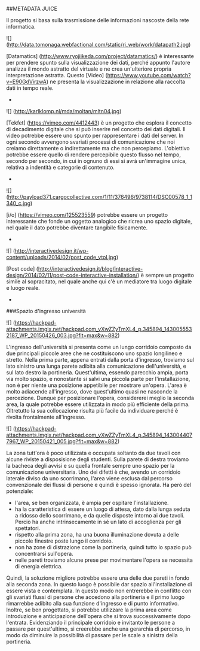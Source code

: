 ##METADATA JUICE

Il progetto si basa sulla trasmissione delle informazioni nascoste della rete informatica.

![] (http://data.tomonaga.webfactional.com/static/ri_web/work/datapath2.jpg)

[Datamatics] (http://www.ryojiikeda.com/project/datamatics/) è interessante per prendere spunto sulla visualizzazione dei dati, perché appunto l'autore analizza il mondo astratto del virtuale e ne crea un'ulteriore propria interpretazione astratta. Questo [Video] (https://www.youtube.com/watch?v=E90GdVirzwA) ne presenta la visualizzazione in relazione alla raccolta dati in tempo reale.

-

![] (http://karlklomp.nl/mda/moltan/mltn04.jpg) 

[Tekfet] (https://vimeo.com/4412443) è un progetto che esplora il concetto di decadimento digitale che si può inserire nel concetto dei dati digitali. Il video potrebbe essere uno spunto per rappresentare i dati del server. In ogni secondo avvengono svariati processi di comunicazione che noi creiamo direttamente o indirettamente ma che non percepiamo. L'obiettivo potrebbe essere quello di rendere percepibile questo flusso nel tempo, secondo per secondo, in cui in ognuno di essi si avrà un'immagine unica, relativa a indentità e categorie di contenuto.


-


![] (http://payload371.cargocollective.com/1/11/376496/9738114/DSC00578_1_1340_c.jpg)

[i/o] (https://vimeo.com/125523559) potrebbe essere un progetto interessante che fonde un oggetto analogico che ricrea uno spazio digitale, nel quale il dato potrebbe diventare tangibile fisicamente.

-

![] (http://interactivedesign.it/wp-content/uploads/2014/02/post_code_vtol.jpg)

[Post code] (http://interactivedesign.it/blog/interactive-design/2014/02/11/post-code-interactive-installation/) è sempre un progetto simile al sopracitato, nel quale anche qui c'è un mediatore tra luogo digitale e luogo reale. 

-

###Spazio d'ingresso università

![] (https://hackpad-attachments.imgix.net/hackpad.com_vXwZZyTmXL4_p.345894_1430055532187_WP_20150426_003.jpg?fit=max&w=882)

L'ingresso dell'università si presenta come un lungo corridoio composto da due principali piccole aree che ne costituiscono uno spazio longilineo e stretto. Nella prima parte, appena entrati dalla porta d'ingresso, troviamo sul lato sinistro una lunga parete adibita alla comunicazione dell'università, e sul lato destro la portineria. Quest'ultima, essendo parecchio ampia, porta via molto spazio, e nonostante si salvi una piccola parte per l'installazione, non è per niente una posizione appetibile per mostrare un'opera. L'area è molto adiacende all'ingresso, dove quest'ultimo quasi ne nasconde la percezione. Dunque per posizionare l'opera, considererei meglio la seconda area, la quale potrebbe essere utilizzata in modo più efficiente della prima. Oltretutto la sua collocazione risulta più facile da individuare perché è rivolta frontalmente all'ingresso. 

![] (https://hackpad-attachments.imgix.net/hackpad.com_vXwZZyTmXL4_p.345894_1430044077967_WP_20150421_005.jpg?fit=max&w=882)

La zona tutt'ora è poco utilizzata e occupata soltanto da due tavoli con alcune riviste a disposisione degli studenti. Sulla parete di destra troviamo la bacheca degli avvisi e su quella frontale sempre uno spazio per la comunicazione universitaria. Uno dei difetti è che, avendo un corridoio laterale diviso da uno scorrimano, l'area viene esclusa dal percorso convenzionale dei flussi di persone e quindi è spesso ignorata. Ha però del potenziale:
- l'area, se ben organizzata, è ampia per ospitare l'installazione.
- ha la caratteristica di essere un luogo di attesa, dato dalla lunga seduta a ridosso dello scorrimano, e da quelle disposte intorno ai due tavoli. Perciò ha anche intrinsecamente in sé un lato di accoglienza per gli spettatori.
- rispetto alla prima zona, ha una buona illuminazione dovuta a delle piccole finestre poste lungo il corridoio.
- non ha zone di distrazione come la portineria, quindi tutto lo spazio può concentrarsi sull'opera.
- nelle pareti troviamo alcune prese per movimentare l'opera se necessita di energia elettrica.

Quindi, la soluzione migliore potrebbe essere una delle due pareti in fondo alla seconda zona. In questo luogo è possibile dar spazio all'installazione di essere vista e contemplata. In questo modo non entrerebbe in conflitto con gli svariati flussi di persone che accedono alla portineria e il primo luogo rimarrebbe adibito alla sua funzione d'ingresso e di punto informativo. Inoltre, se ben progettato, si potrebbe utilizzare la prima area come introduzione e anticipazione dell'opera che si trova successivamente dopo l'entrata. Evidenziando il principale corridoio e invitanto le persone a passare per quest'ultimo, si creerebbe anche una gerarchia di percorso, in modo da diminuire la possibilità di passare per le scale a sinistra della portineria. 

